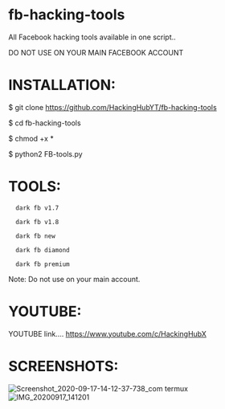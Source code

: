 # fb-hacking-tools
All Facebook hacking tools available in one script..

DO NOT USE ON YOUR MAIN FACEBOOK ACCOUNT

INSTALLATION:
======================================

  $ git clone https://github.com/HackingHubYT/fb-hacking-tools

  $ cd fb-hacking-tools

  $ chmod +x *

  $ python2 FB-tools.py

TOOLS:
======================================
      dark fb v1.7

      dark fb v1.8

      dark fb new

      dark fb diamond

      dark fb premium

Note: Do not use on your main account.


YOUTUBE:
======================================

YOUTUBE link.... https://www.youtube.com/c/HackingHubX

SCREENSHOTS:
======================================
 ![Screenshot_2020-09-17-14-12-37-738_com termux](https://user-images.githubusercontent.com/70642366/93447288-e0c37700-f8ef-11ea-9b54-0ad6a9d6f082.jpg)
![IMG_20200917_141201](https://user-images.githubusercontent.com/70642366/93447295-e325d100-f8ef-11ea-80c0-4ab442bebe92.jpg)
